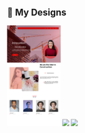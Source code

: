 ## :pushpin: My Designs

<p>
  <a><img src="https://github.com/YuviQP/DesignInFigma/blob/main/images/Frame%206.png" width="25%"></a>
  <a><img src="https://github.com/WanCirone/wancirone/blob/main/images/petStore/catalogo.png"></a>
  <a><img src="https://github.com/WanCirone/wancirone/blob/main/images/petStore/tablaordenes.png"></a>
</p>
